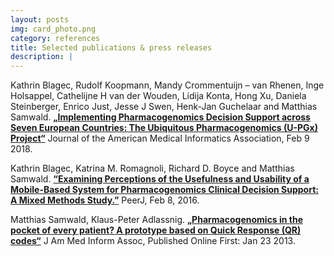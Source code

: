 ```yaml
---
layout: posts
img: card_photo.png
category: references
title: Selected publications & press releases
description: |
---
```


Kathrin Blagec, Rudolf Koopmann, Mandy Crommentuijn – van Rhenen, Inge Holsappel, Cathelijne H van der Wouden, Lidija Konta, Hong Xu, Daniela Steinberger, Enrico Just, Jesse J Swen, Henk-Jan Guchelaar and Matthias Samwald. <a href="https://doi.org/10.1093/jamia/ocy005" target="_blank"><b>„Implementing Pharmacogenomics Decision Support across Seven European Countries: The Ubiquitous Pharmacogenomics (U-PGx) Project“</b></a> Journal of the American Medical Informatics Association, Feb 9 2018.<br>

Kathrin Blagec, Katrina M. Romagnoli, Richard D. Boyce and Matthias Samwald. <a href="http://dx.doi.org/10.7717/peerj.1671" target="_blank"><b>“Examining Perceptions of the Usefulness and Usability of a Mobile-Based System for Pharmacogenomics Clinical Decision Support: A Mixed Methods Study.”</b></a> PeerJ, Feb 8, 2016.

Matthias Samwald, Klaus-Peter Adlassnig. <a href="http://dx.doi.org/10.1136/amiajnl-2012-001275" target="_blank"><b>„Pharmacogenomics in the pocket of every patient? A prototype based on Quick Response (QR) codes“</b></a> J Am Med Inform Assoc, Published Online First: Jan 23 2013.